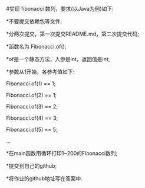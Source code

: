 #实现 fibonacci 数列，要求(以Java为例)如下:

*不要提交依赖包等文件;

*分两次提交，第一次提交README.md，第二次提交代码;

*函数名为 Fibonacci.of();

*of是一个静态方法，入参是int，返回值是int;

*参数从1开始，各参考值如下:

Fibonacci.of(1) == 1;

Fibonacci.of(2) == 1;

Fibonacci.of(3) == 2;

Fibonacci.of(4) == 3;

Fibonacci.of(5) == 5;

...

*在main函数用循环打印1~200的Fibonacci数列;

*提交到自己的github;

*将作业的github地址写在答案中.

